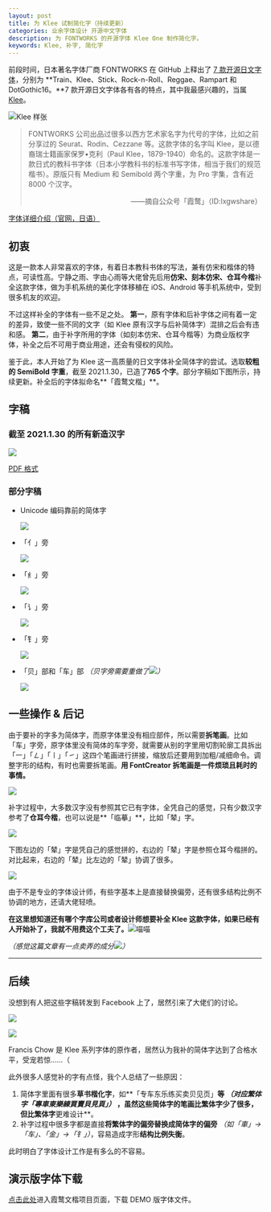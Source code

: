 ```yaml
---
layout: post
title: 为 Klee 试制简化字（持续更新）
categories: 业余字体设计 开源中文字体
description: 为 FONTWORKS 的开源字体 Klee One 制作简化字。
keywords: Klee, 补字, 简化字
---
```


前段时间，日本著名字体厂商 FONTWORKS 在 GitHub 上释出了 [7 款开源日文字体](https://github.com/fontworks-fonts)，分别为 **Train、Klee、Stick、Rock-n-Roll、Reggae、Rampart 和 DotGothic16。**7 款开源日文字体各有各的特点，其中我最感兴趣的，当属 [Klee](https://github.com/fontworks-fonts/Klee)。

![Klee 样张](https://github.com/fontworks-fonts/Klee/raw/master/image_Klee-SemiBold.png)

> FONTWORKS 公司出品过很多以西方艺术家名字为代号的字体，比如之前分享过的 Seurat、Rodin、Cezzane 等。这款字体的名字叫 Klee，是以德裔瑞士籍画家保罗•克利（Paul Klee，1879-1940）命名的。这款字体是一款日式的教科书字体（日本小学教科书的标准书写字体，相当于我们的规范楷书）。原版只有 Medium 和 Semibold 两个字重，为 Pro 字集，含有近 8000 个汉字。
>
> <div align="right">——摘自公众号「霞鹜」（ID:lxgwshare）

[字体详细介绍（官网，日语）](https://fontworks.co.jp/fontsearch/KleePro-M/) 

## 初衷

这是一款本人非常喜欢的字体，有着日本教科书体的写法，兼有仿宋和楷体的特点，可读性高。宁静之雨、字由心雨等大佬曾先后用**仿宋、刻本仿宋、仓耳今楷**补全这款字体，做为手机系统的美化字体移稙在 iOS、Android 等手机系统中，受到很多机友的欢迎。

不过这样补全的字体有一些不足之处。 **第一**，原有字体和后补字体之间有着一定的差异，致使一些不同的文字（如 Klee 原有汉字与后补简体字）混排之后会有违和感。 **第二**，由于补字所用的字体（如刻本仿宋、仓耳今楷等）为商业版权字体，补全之后不可用于商业用途，还会有侵权的风险。

鉴于此，本人开始了为 Klee 这一高质量的日文字体补全简体字的尝试。选取**较粗的 SemiBold 字重**，截至 2021.1.30，已造了**765 个字**。部分字稿如下图所示，持续更新。补全后的字体拟命名**「霞鹜文楷」**。

## 字稿

### 截至 2021.1.30 的所有新造汉字

![](\images\posts\klee-simpchin\wenkai-demo.png)

[PDF 格式](https://github.com/lxgw/LxgwWenKai/raw/main/demo.pdf)

### 部分字稿

- Unicode 编码靠前的简体字

  ![](\images\posts\klee-simpchin\klee-simpchin-single.png)

- 「亻」旁

  ![](\images\posts\klee-simpchin\klee-simpchin-person.png)

- 「纟」旁

  ![](\images\posts\klee-simpchin\klee-simpchin-silk.png)

- 「讠」旁

  ![](\images\posts\klee-simpchin\klee-simpchin-language.jpeg)

- 「钅」旁

  ![](\images\posts\klee-simpchin\klee-simpchin-metal.png)
  
- 「贝」部和「车」部 *（贝字旁需要重做了![](https://img.t.sinajs.cn/t4/appstyle/expression/ext/normal/a1/2018new_doge02_org.png)）*

  ![](\images\posts\klee-simpchin\klee-simpchin-finance-traffic.png)

## 一些操作 & 后记

由于要补的字多为简体字，而原字体里没有相应部件，所以需要**拆笔画**。比如「车」字旁，原字体里没有简体的车字旁，就需要从别的字里用切割轮廓工具拆出「㇐」「㇜」「㇑」「㇀」这四个笔画进行拼接，缩放后还要用到加粗/减细命令。调整字形的结构，有时也需要拆笔画。**用 FontCreator 拆笔画是一件烦琐且耗时的事情。**

![](\images\posts\klee-simpchin\tzay.png)

补字过程中，大多数汉字没有参照其它已有字体，全凭自己的感觉，只有少数汉字参考了**仓耳今楷**，也可以说是**「临摹」**，比如「辇」字。

![](\images\posts\klee-simpchin\nean.png)

下图左边的「辇」字是凭自己的感觉拼的，右边的「辇」字是参照仓耳今楷拼的。对比起来，右边的「辇」比左边的「辇」协调了很多。

![](\images\posts\klee-simpchin\nean-comparison.png)

由于不是专业的字体设计师，有些字基本上是直接替换偏旁，还有很多结构比例不协调的地方，还请大佬轻喷。

**在这里想知道还有哪个字库公司或者设计师想要补全 Klee 这款字体，如果已经有人开始补了，我就不用费这个工夫了。**![喵喵](https://img.t.sinajs.cn/t4/appstyle/expression/ext/normal/7b/2018new_miaomiao_org.png)



*（感觉这篇文章有一点卖弄的成分![](https://img.t.sinajs.cn/t4/appstyle/expression/ext/normal/a1/2018new_doge02_org.png)）*

---

## 后续

没想到有人把这些字稿转发到 Facebook 上了，居然引来了大佬们的讨论。

![](\images\posts\klee-simpchin\fb-snapshot.png)

![](\images\posts\klee-simpchin\fb-comment.png)

Francis Chow 是 Klee 系列字体的原作者，居然认为我补的简体字达到了合格水平，受宠若惊……（

此外很多人感觉补的字有点怪，我个人总结了一些原因：

1. 简体字里面有很多**草书楷化字**，如**「专车东乐练买卖贝见页」**等 *（对应繁体字「專車東樂練買賣貝見頁」）* ，虽然这些简体字的笔画比繁体字少了很多，但比繁体字**更难设计**。
2. 补字过程中很多字都是直接**将繁体字的偏旁替换成简体字的偏旁** *（如「車」→「车」、「金」→「钅」）*，容易造成字形**结构比例失衡**。

此时明白了字体设计工作是有多么的不容易。

## 演示版字体下载

[点击此处](https://github.com/lxgw/LxgwWenKai/)进入霞鹜文楷项目页面，下载 DEMO 版字体文件。